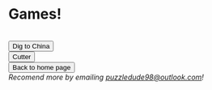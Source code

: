 <html>
<h1>Games!</h1>
<br>
<button onclick="window.location.href = 'digtochina';">Dig to China</button>
<br>
<button onclick="window.location.href = 'cutter';">Cutter</button>
<br>
<button onclick="window.location.href = 'index';">Back to home page</button>
<br>
<i>Recomend more by emailing <a href="mailto:puzzledude98@outlook.com?subject=Suggestion/Comment">puzzledude98@outlook.com</a>!
